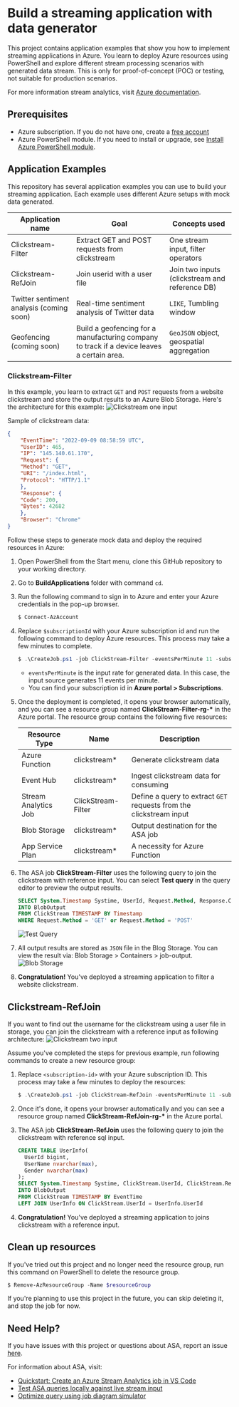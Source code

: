 # Build a streaming application with data generator

This project contains application examples that show you how to implement streaming applications in Azure. You learn to deploy Azure resources using PowerShell and explore different stream processing scenarios with generated data stream. This is only for proof-of-concept (POC) or testing, not suitable for production scenarios.

For more information stream analytics, visit [Azure documentation](https://learn.microsoft.com/en-us/azure/stream-analytics/stream-analytics-introduction).

## Prerequisites

* Azure subscription. If you do not have one, create a [free account](https://azure.microsoft.com/en-us/free/)
* Azure PowerShell module. If you need to install or upgrade, see [Install Azure PowerShell module](https://learn.microsoft.com/en-us/powershell/azure/install-Az-ps).

## Application Examples

This repository has several application examples you can use to build your streaming application. Each example uses different Azure setups with mock data generated.

| **Application name** | **Goal** | **Concepts used** |
| ------------ | --------------------------------------------- | -------------------------------- |
| Clickstream-Filter | Extract GET and POST requests from clickstream | One stream input, filter operators            |
| Clickstream-RefJoin | Join userid with a user file | Join two inputs (clickstream and reference DB) |
| Twitter sentiment analysis (coming soon) | Real-time sentiment analysis of Twitter data | `LIKE`, Tumbling window |
| Geofencing (coming soon) | Build a geofencing for a manufacturing company to track if a device leaves a certain area. | `GeoJSON` object, geospatial aggregation |

### Clickstream-Filter

In this example, you learn to extract `GET` and `POST` requests from a website clickstream and store the output results to an Azure Blob Storage. Here's the architecture for this example:
![Clickstream one input](./Images/clickstream-one-input.png)

Sample of clickstream data:

```json
{
    "EventTime": "2022-09-09 08:58:59 UTC",
    "UserID": 465,
    "IP": "145.140.61.170",
    "Request": {
    "Method": "GET",
    "URI": "/index.html",
    "Protocol": "HTTP/1.1"
    },
    "Response": {
    "Code": 200,
    "Bytes": 42682
    },
    "Browser": "Chrome"
}
```

Follow these steps to generate mock data and deploy the required resources in Azure:

1. Open PowerShell from the Start menu, clone this GitHub repository to your working directory.

2. Go to **BuildApplications** folder with command `cd`.

3. Run the following command to sign in to Azure and enter your Azure credentials in the pop-up browser.

    ```powershell
    $ Connect-AzAccount
    ```

4. Replace `$subscriptionId` with your Azure subscription id and run the following command to deploy Azure resources. This process may take a few minutes to complete.

    ```powershell
    $ .\CreateJob.ps1 -job ClickStream-Filter -eventsPerMinute 11 -subscriptionid $subscriptionId
    ```

    * `eventsPerMinute` is the input rate for generated data. In this case, the input source generates 11 events per minute.
    * You can find your subscription id in **Azure portal > Subscriptions**.

5. Once the deployment is completed, it opens your browser automatically, and you can see a resource group named **ClickStream-Filter-rg-\*** in the Azure portal. The resource group contains the following five resources:

    | Resource Type | Name | Description |
    | ------------ | --------------------------------------------- | -------------------------------- |
    | Azure Function | clickstream* | Generate clickstream data |
    | Event Hub | clickstream* | Ingest clickstream data for consuming |
    | Stream Analytics Job | ClickStream-Filter | Define a query to extract `GET` requests from the clickstream input |
    | Blob Storage | clickstream* | Output destination for the ASA job |
    | App Service Plan | clickstream* | A necessity for Azure Function |

6. The ASA job **ClickStream-Filter** uses the following query to join the clickstream with reference input. You can select **Test query** in the query editor to preview the output results.

    ```sql
    SELECT System.Timestamp Systime, UserId, Request.Method, Response.Code, Browser
    INTO BlobOutput
    FROM ClickStream TIMESTAMP BY Timestamp
    WHERE Request.Method = 'GET' or Request.Method = 'POST'
    ```

    ![Test Query](./Images/test-query.png)

7. All output results are stored as `JSON` file in the Blog Storage. You can view the result via: Blob Storage > Containers > job-output.
![Blob Storage](./Images/blog-storage-containers.png)

8. **Congratulation!** You've deployed a streaming application to filter a website clickstream.

<!-- For other stream analytic scenarios with one stream input, here're some examples for the query:

* Count clicks for every hour

    ```sql
    select System.Timestamp as Systime, count( * )
    FROM clickstream
    TIMESTAMP BY EventTime
    GROUP BY TumblingWindow(hour, 1)
    ```

* Select distinct user

    ```sql
    SELECT *
    FROM clickstream
    TIMESTAMP BY Time
    WHERE ISFIRST(hour, 1) OVER(PARTITION BY userId) = 1
    ``` -->

## Clickstream-RefJoin

If you want to find out the username for the clickstream using a user file in storage, you can join the clickstream with a reference input as following architecture:
![Clickstream two input](./Images/clickstream-two-inputs.png)

Assume you've completed the steps for previous example, run following commands to create a new resource group:

1. Replace `<subscription-id>` with your Azure subscription ID. This process may take a few minutes to deploy the resources: 

    ```powershell
    $ .\CreateJob.ps1 -job ClickStream-RefJoin -eventsPerMinute 11 -subscriptionid $subscriptionId
    ```

2. Once it's done, it opens your browser automatically and you can see a resource group named **ClickStream-RefJoin-rg-\*** in the Azure portal. 

3. The ASA job **ClickStream-RefJoin** uses the following query to join the clickstream with reference sql input.

    ```sql
    CREATE TABLE UserInfo(
      UserId bigint,
      UserName nvarchar(max),
      Gender nvarchar(max)
    );
    SELECT System.Timestamp Systime, ClickStream.UserId, ClickStream.Response.Code, UserInfo.UserName, UserInfo.Gender
    INTO BlobOutput
    FROM ClickStream TIMESTAMP BY EventTime
    LEFT JOIN UserInfo ON ClickStream.UserId = UserInfo.UserId
    ```

4. **Congratulation!** You've deployed a streaming application to joins clickstream with a reference input.

## Clean up resources

If you've tried out this project and no longer need the resource group, run this command on PowerShell to delete the resource group.

```powershell
$ Remove-AzResourceGroup -Name $resourceGroup
```

If you're planning to use this project in the future, you can skip deleting it, and stop the job for now.

## Need Help?

If you have issues with this project or questions about ASA, report an issue [here](https://github.com/Azure/azure-stream-analytics/issues).

For information about ASA, visit:
* [Quickstart: Create an Azure Stream Analytics job in VS Code](https://learn.microsoft.com/en-us/azure/stream-analytics/quick-create-visual-studio-code)
* [Test ASA queries locally against live stream input](https://learn.microsoft.com/en-us/azure/stream-analytics/visual-studio-code-local-run-live-input)
* [Optimize query using job diagram simulator](https://learn.microsoft.com/en-us/azure/stream-analytics/optimize-query-using-job-diagram-simulator)
